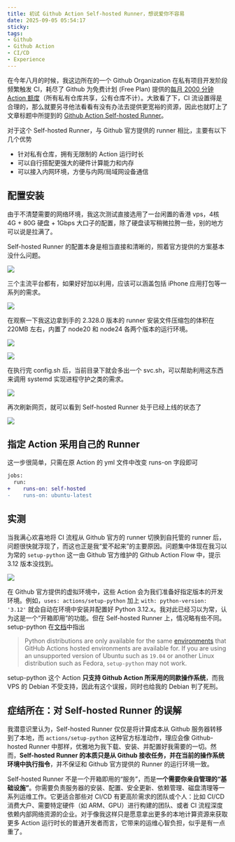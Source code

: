 ```yaml
---
title: 初试 Github Action Self-hosted Runner，想说爱你不容易
date: 2025-09-05 05:54:17
sticky:
tags:
- Github
- Github Action
- CI/CD
- Experience
---
```


在今年八月的时候，我这边所在的一个 Github Organization 在私有项目开发阶段频繁触发 CI，耗尽了 Github 为免费计划 (Free Plan) 提供的[每月 2000 分钟 Action 额度](https://docs.github.com/en/get-started/learning-about-github/githubs-plans#github-free-for-organizations)（所有私有仓库共享，公有仓库不计）。大致看了下，CI 流设置得是合理的，那么就要另寻他法看看有没有办法去提供更宽裕的资源，因此也就盯上了文章标题中所提到的 [Github Action Self-hosted Runner](https://docs.github.com/en/actions/concepts/runners/self-hosted-runners)。

对于这个 Self-hosted Runner，与 Github 官方提供的 runner 相比，主要有以下几个优势

- 针对私有仓库，拥有无限制的 Action 运行时长
- 可以自行搭配更强大的硬件计算能力和内存
- 可以接入内网环境，方便与内网/局域网设备通信

## 配置安装

由于不清楚需要的网络环境，我这次测试直接选用了一台闲置的香港 vps，4核4G + 80G 硬盘 + 1Gbps 大口子的配置，除了硬盘读写稍微拉胯一些，别的地方可以说是拉满了。

Self-hosted Runner 的配置本身是相当直接和清晰的，照着官方提供的方案基本没什么问题。

![](https://static.031130.xyz/uploads/2025/09/05/7c0475cdb1aa9.webp)

三个主流平台都有，如果好好加以利用，应该可以涵盖包括 iPhone 应用打包等一系列的需求。

![](https://static.031130.xyz/uploads/2025/09/05/96ff7cb263da1.webp)

在观察一下我这边拿到手的 2.328.0 版本的 runner 安装文件压缩包的体积在 220MB 左右，内置了 node20 和 node24 各两个版本的运行环境。

![](https://static.031130.xyz/uploads/2025/09/05/f775e3bcd2cdc.webp)

![](https://static.031130.xyz/uploads/2025/09/05/d0d4fe4611a40.webp)

在执行完 config.sh 后，当前目录下就会多出一个 svc.sh，可以帮助利用这东西来调用 systemd 实现进程守护之类的需求。

![](https://static.031130.xyz/uploads/2025/09/05/43c6b19038def.webp)

再次刷新网页，就可以看到 Self-hosted Runner 处于已经上线的状态了

![](https://static.031130.xyz/uploads/2025/09/05/6dad15beff900.webp)

## 指定 Action 采用自己的 Runner

这一步很简单，只需在原 Action 的 yml 文件中改变 runs-on 字段即可

```diff
jobs:
  run:
+    runs-on: self-hosted
-    runs-on: ubuntu-latest
```

## 实测

当我满心欢喜地将 CI 流程从 Github 官方的 runner 切换到自托管的 runner 后，问题很快就浮现了，而这也正是我“爱不起来”的主要原因。问题集中体现在我习以为常的 `setup-python` 这一由 Github 官方维护的 Github Action Flow 中，提示 3.12 版本没找到。

![](https://static.031130.xyz/uploads/2025/09/05/1c93947170a85.webp)

在 Github 官方提供的虚拟环境中，这些 Action 会为我们准备好指定版本的开发环境。例如，`uses: actions/setup-python` 加上 `with: python-version: '3.12'` 就会自动在环境中安装并配置好 Python 3.12.x。我对此已经习以为常，认为这是一个“开箱即用”的功能。但在 Self-hosted Runner 上，情况略有些不同。setup-python 在[文档](https://github.com/actions/setup-python/blob/main/docs/advanced-usage.md#using-setup-python-with-a-self-hosted-runner)中指出

> Python distributions are only available for the same [environments](https://github.com/actions/runner-images#available-images) that GitHub Actions hosted environments are available for. If you are using an unsupported version of Ubuntu such as `19.04` or another Linux distribution such as Fedora, `setup-python` may not work.

setup-python 这个 Action **只支持 Github Action 所采用的同款操作系统**，而我 VPS 的 Debian 不受支持，因此有这个误报，同时也给我的 Debian 判了死刑。

## 症结所在：对 Self-hosted Runner 的误解

我潜意识里认为，Self-hosted Runner 仅仅是将计算成本从 Github 服务器转移到了本地，而 `actions/setup-python` 这种官方标准动作，理应会像 Github-hosted Runner 中那样，优雅地为我下载、安装、并配置好我需要的一切。然而，**Self-hosted  Runner 的本质只是从 Github 接收任务，并在当前的操作系统环境中执行指令**，并不保证和 Github 官方提供的 Runner 的运行环境一致。

Self-hosted Runner 不是一个开箱即用的“服务”，而是**一个需要你亲自管理的“基础设施”**。你需要负责服务器的安装、配置、安全更新、依赖管理、磁盘清理等一系列运维工作。它更适合那些对 CI/CD 有更高阶需求的团队或个人：比如 CI/CD 消费大户、需要特定硬件（如 ARM、GPU）进行构建的团队、或者 CI 流程深度依赖内部网络资源的企业。对于像我这样只是愿意拿出更多的本地计算资源来获取更多 Action 运行时长的普通开发者而言，它带来的运维心智负担，似乎是有一点重了。
